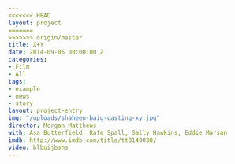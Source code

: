 ```yaml
---
<<<<<<< HEAD
layout: project
=======
>>>>>>> origin/master
title: X+Y
date: 2014-09-05 00:00:00 Z
categories:
- Film
- All
tags:
- example
- news
- story
layout: project-entry
img: "/uploads/shaheen-baig-casting-xy.jpg"
director: Morgan Matthews
with: Asa Butterfield, Rafe Spall, Sally Hawkins, Eddie Marsan
imdb: http://www.imdb.com/title/tt3149038/
video: blbuijbshs
---
```


